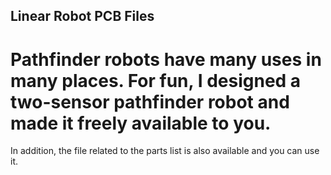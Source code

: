 ## Linear Robot PCB Files
# Pathfinder robots have many uses in many places. For fun, I designed a two-sensor pathfinder robot and made it freely available to you.
In addition, the file related to the parts list is also available and you can use it.
